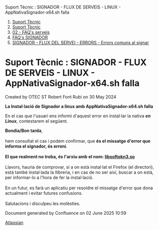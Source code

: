 Suport Tècnic : SIGNADOR - FLUX DE SERVEIS - LINUX - AppNativaSignador-x64.sh falla  

1.  [Suport Tècnic](index.md)
2.  [Suport Tècnic](13893782.md)
3.  [02 - FAQ's serveis](26313393.md)
4.  [FAQ's SIGNADOR](30867480.md)
5.  [SIGNADOR - FLUX DEL SERVEI - ERRORS - Errors comuns al signar](SIGNADOR---FLUX-DEL-SERVEI---ERRORS---Errors-comuns-al-signar_41519394.md)

Suport Tècnic : SIGNADOR - FLUX DE SERVEIS - LINUX - AppNativaSignador-x64.sh falla
===================================================================================

Created by OTEC ST Robert Font Rubí on 30 May 2024

**La Instal·lació de Signador a linux amb AppNativaSignador-x64.sh falla**

En el cas que l'usuari ens informi d'aquest error en instal·lar la nativa **_en Linux_**, contestarem el següent.

  

**Bondia/Bon tarda**,  
   
hem consultat el cas i podem confirmar, que **és el missatge d'error que informa el signador, és erroni**.   
   
**El que realment no troba, és l'arxiu amb el nom: [libsoftokn3.so](http://libsoftokn3.so)**  
   
Llavors, hauria de comprovar, si a on està instal·lat el Firefox (el directori), està també instal·lada la llibreria, i en cas de no ser així, buscar a on està, per informar-lo a l'hora de fer la instal·lació.  
   
En un futur, es farà un aplicatiu per resoldre el missatge d'error que dona actualment i evitar futures confusions.  
   
Salutacions i disculpeu les molèsties.

Document generated by Confluence on 02 June 2025 10:59

[Atlassian](http://www.atlassian.com/)